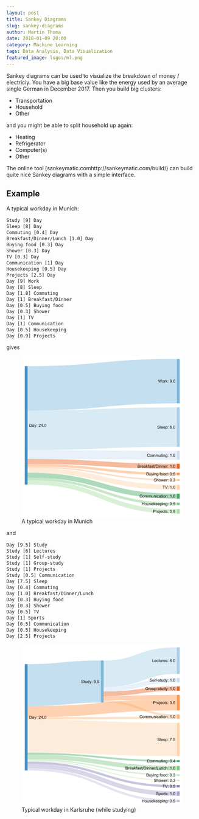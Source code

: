 ```yaml
---
layout: post
title: Sankey Diagrams
slug: sankey-diagrams
author: Martin Thoma
date: 2018-01-09 20:00
category: Machine Learning
tags: Data Analysis, Data Visualization
featured_image: logos/ml.png
---
```

Sankey diagrams can be used to visualize the breakdown of money / electriciy.
You have a big base value like the energy used by an average single German in
December 2017. Then you build big clusters:

* Transportation
* Household
* Other

and you might be able to split household up again:

* Heating
* Refrigerator
* Computer(s)
* Other

The online tool [sankeymatic.comhttp://sankeymatic.com/build/) can build quite
nice Sankey diagrams with a simple interface.


## Example

A typical workday in Munich:

```text
Study [9] Day
Sleep [8] Day
Commuting [0.4] Day
Breakfast/Dinner/Lunch [1.0] Day
Buying food [0.3] Day
Shower [0.3] Day
TV [0.3] Day
Communication [1] Day
Housekeeping [0.5] Day
Projects [2.5] Day
Day [9] Work
Day [8] Sleep
Day [1.8] Commuting
Day [1] Breakfast/Dinner
Day [0.5] Buying food
Day [0.3] Shower
Day [1] TV
Day [1] Communication
Day [0.5] Housekeeping
Day [0.9] Projects
```

gives

<figure class="wp-caption aligncenter img-thumbnail">
    <img src="../images/2018/01/typical-workday.png" alt="A typical workday in Munich" style="width: 512px;"/>
    <figcaption class="text-center">A typical workday in Munich</figcaption>
</figure>


and

```text
Day [9.5] Study
Study [6] Lectures
Study [1] Self-study
Study [1] Group-study
Study [1] Projects
Study [0.5] Communication
Day [7.5] Sleep
Day [0.4] Commuting
Day [1.0] Breakfast/Dinner/Lunch
Day [0.3] Buying food
Day [0.3] Shower
Day [0.5] TV
Day [1] Sports
Day [0.5] Communication
Day [0.5] Housekeeping
Day [2.5] Projects
```

<figure class="wp-caption aligncenter img-thumbnail">
    <img src="../images/2018/01/typical-study-day.png" alt="Typical workday in Karlsruhe (while studying)" style="width: 512px;"/>
    <figcaption class="text-center">Typical workday in Karlsruhe (while studying)</figcaption>
</figure>
